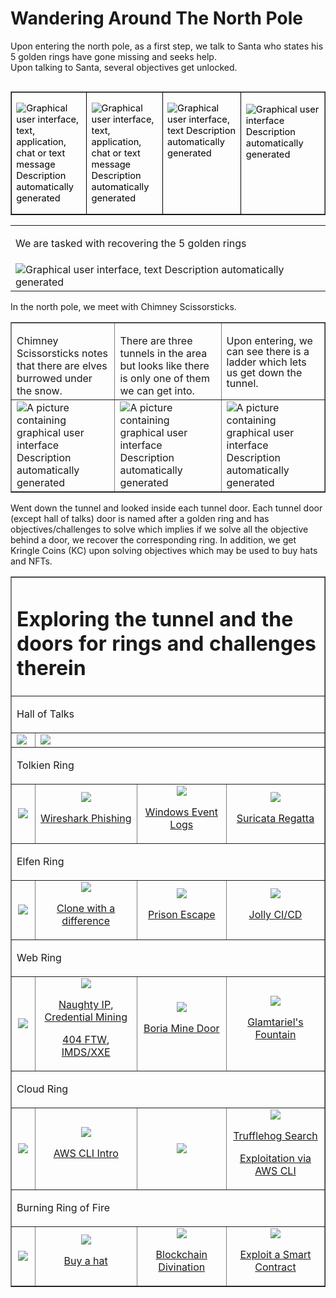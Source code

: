 # Wandering Around The North Pole
<p class=MyNormalStyle>Upon entering the north pole, as a first step, we talk to
Santa who states his 5 golden rings have gone missing and seeks help. 
<br>Upon talking to Santa, several objectives get unlocked.</p>

<table class=MsoTableGrid border=1 cellspacing=0 cellpadding=0 align=left
 width=100% margin-leftxxx:6.75pt; margin-leftyyy:6.75pt'>
 <tr>
  <td width=172 valign=top style='width:129.3pt;border:solid windowtext 1.0pt;
  padding:0in 5.4pt 0in 5.4pt'>
  <p class=MyHeadingStyle><span style='font-size:11.0pt;color:windowtext;
  font-weight:normal'><img 
  src="../images/blog_images/image009.png"
  alt="Graphical user interface, text, application, chat or text message&#10;&#10;Description automatically generated"></p>
  </td>
  <td width=179 valign=top style='width:134.35pt;border:solid windowtext 1.0pt;
  border-left:none;padding:0in 5.4pt 0in 5.4pt'>
  <p class=MyHeadingStyle><span style='font-size:11.0pt;color:windowtext;
  font-weight:normal'><img 
  src="../images/blog_images/image010.png"
  alt="Graphical user interface, text, application, chat or text message&#10;&#10;Description automatically generated"></p>
  </td>
  <td width=200 valign=top style='width:150.3pt;border:solid windowtext 1.0pt;
  border-left:none;padding:0in 5.4pt 0in 5.4pt'>
  <p class=MyHeadingStyle><span style='font-size:11.0pt;color:windowtext;
  font-weight:normal'><img 
  src="../images/blog_images/image011.png"
  alt="Graphical user interface, text&#10;&#10;Description automatically generated"></p>
  </td>
  <td width=248 valign=top >
  <p class=MyHeadingStyle><span style='font-size:11.0pt;color:windowtext;
  font-weight:normal'><img 
  src="../images/blog_images/image012.png"
  alt="Graphical user interface&#10;&#10;Description automatically generated"></p>
  </td>
 </tr>
</table>
<br>
<br></br>
<table width=100% border=0  class=MsoTableGrid >
<tr>
    <td><p class=MyNormalStyle>We are tasked with recovering the 5 golden rings</p></td>
</tr>
<tr>
    <td><img 
  src="../images/blog_images/image013.png"
  alt="Graphical user interface, text&#10;&#10;Description automatically generated"></td>
</tr>
</table>
<p class=MyNormalStyle>In the north pole,
we meet with Chimney Scissorsticks.</p>


<table width=100% border=1>
    <tr>
        <td> <p class=MyNormalStyle style='margin-bottom:0in;line-height:normal'>Chimney Scissorsticks notes that there
  are elves burrowed under the snow.</p></td>
        <td><p class=MyNormalStyle style='margin-bottom:0in;line-height:normal'>There are three tunnels in the area but
  looks like there is only one of them we can get into.</p></td>
        <td> <p class=MyNormalStyle style='margin-bottom:8.0pt;line-height:107%'>Upon entering, we can see there is a
  ladder which lets us get down the tunnel.</p></td>
    </tr>
    <tr>
        <td><img
  border=0  id="Picture 241"
  src="../images/blog_images/image014.png"
  alt="A picture containing graphical user interface&#10;&#10;Description automatically generated"></td>
        <td><img
  border=0  id="Picture 241"
  src="../images/blog_images/image015.png"
  alt="A picture containing graphical user interface&#10;&#10;Description automatically generated"></td>
        <td><img
  border=0  id="Picture 241"
  src="../images/blog_images/image016.png"
  alt="A picture containing graphical user interface&#10;&#10;Description automatically generated"></td>
    </tr>
</table>



<p class=MyNormalStyle>Went down the tunnel and looked inside each tunnel door.
Each tunnel door (except hall of talks) door is named after a golden ring and
has objectives/challenges to solve which implies if we solve all the objective
behind a door, we recover the corresponding ring. In addition, we get Kringle
Coins (KC) upon solving objectives which may be used to buy hats and NFTs.</p>

<table border=1 width=100%>
    <!--head -->
    <tr>
        <td colspan=4>
        <h1>Exploring the tunnel and the doors for rings and challenges therein</h1>
        </td>
    </tr>
    <!--talks -->
    <tr>
        <td colspan=4>
        <p class=TableRowBold>Hall of Talks</p>
        </td>
    </tr>
    <tr>
        <td>
        <img src="../images/blog_images/image017.png">
        </td>
        <td colspan=3>
        <img src="../images/blog_images/image018.png">
        </td>
    </tr>
    <!--tolkien -->
    <tr>
        <td colspan=4>
        <p class=TableRowBold>Tolkien Ring</p>
        </td>
    </tr>
    <tr align="center" >
        <td><img src="../images/blog_images/image019.png">
        </td>
        <td>
        <a href="/blog/docs/SANS-HHC-2022/site/TolkienRing/WiresharkPhishing/">
            <img src="../images/blog_images/image020.png">
            <p class=MyNormalStyle>Wireshark Phishing</p>
        </a>
        </td>
        <td>
            <a href="/blog/docs/SANS-HHC-2022/site/TolkienRing/WindowsEventLogs/">
            <img src="../images/blog_images/image021.png">
            <p class=MyNormalStyle>Windows Event Logs</p>
            </a>
        </td>
        <td>
            <a href="/blog/docs/SANS-HHC-2022/site/TolkienRing/SuricataRegatta/">
                <img src="../images/blog_images/image022.png">
                <p class=MyNormalStyle>Suricata Regatta</p>
            </a>
        </td>
    </tr>
    <tr>
        <td colspan=4>
        <p class=TableRowBold>Elfen Ring</p>
        </td>
    </tr>
    <!--elfen -->
    <tr align="center">
        <td><img src="../images/blog_images/image023.png">
        </td>
        <td>
            <a href="/blog/docs/SANS-HHC-2022/site/ElfenRing/CloneWithaDifference/">
                <img src="../images/blog_images/image024.png">
                <p class=MyNormalStyle>Clone with a difference</p>
            </a>
        </td>
        <td>
            <a href="/blog/docs/SANS-HHC-2022/site/ElfenRing/PrisonEscape/">
            <img src="../images/blog_images/image025.png">
            <p class=MyNormalStyle>Prison Escape</p>
            </a>
        </td>
        <td>
            <a href="/blog/docs/SANS-HHC-2022/site/ElfenRing/JollyCICD/">
                <img src="../images/blog_images/image026.png">
                <p class=MyNormalStyle>Jolly CI/CD</p>
            </a>
        </td>
    </tr>
    <!--web -->
    <tr>
        <td colspan=4>
        <p class=TableRowBold>Web Ring</p>
        </td>
    </tr>
    <tr align="center">
        <td><img src="../images/blog_images/image027.png">
        </td>
        <td>
        <a href="/blog/docs/SANS-HHC-2022/site/WebRing/NaughtyIP/"><img src="../images/blog_images/image028.png"></a>
        <p class=MyNormalStyle><a href="/blog/docs/SANS-HHC-2022/site/WebRing/NaughtyIP/">Naughty IP</a>, <a href="/blog/docs/SANS-HHC-2022/site/WebRing/CredentialMining/">Credential Mining</a></p>
        <p class=MyNormalStyle><a href="/blog/docs/SANS-HHC-2022/site/WebRing/404FTW/">404 FTW</a>, <a href="/blog/docs/SANS-HHC-2022/site/WebRing/IMDSandXXE/">IMDS/XXE</a></p>
        </td>
        <td>
            <a href="/blog/docs/SANS-HHC-2022/site/WebRing/OpenBoriaMineDoor/">
                <img src="../images/blog_images/image029.png">
                <p class=MyNormalStyle>Boria Mine Door</p>
            </a>
        </td>
        <td>
            <a href="/blog/docs/SANS-HHC-2022/site/WebRing/GlamtarielsFountain/">
                <img src="../images/blog_images/image030.png">
                <p class=MyNormalStyle>Glamtariel's Fountain</p>
            </a>
        </td>
    </tr>
    <!--cloud -->
    <tr>
        <td colspan=4>
        <p class=TableRowBold>Cloud Ring</p>
        </td>
    </tr>
    <tr align="center">
        <td><img src="../images/blog_images/image031.png">
        </td>
        <td>
        <a href="/blog/docs/SANS-HHC-2022/site/CloudRing/AWSCLIIntro/">
            <img src="../images/blog_images/image032.png">
            <p class=MyNormalStyle>AWS CLI Intro</p>
        </a>
        </td>
        <td>
            <a href="/blog/docs/SANS-HHC-2022/site/CloudRing/TrufflehogSearch/">
            <img src="../images/blog_images/image032_1.png">
            </a>
        </td>
        <td>
            <a href="/blog/docs/SANS-HHC-2022/site/CloudRing/TrufflehogSearch/">
            <img src="../images/blog_images/image033.png">
            </a>
            <a href="/blog/docs/SANS-HHC-2022/site/CloudRing/TrufflehogSearch/">
            <p class=MyNormalStyle>Trufflehog Search</p>
            </a>
            <a href="/blog/docs/SANS-HHC-2022/site/CloudRing/ExploitationViaAWSCLI/">
                <p class=MyNormalStyle>Exploitation via AWS CLI</p>
            </a>
        </td>
    </tr>
    <!--fire -->
    <tr>
        <td colspan=4>
        <p class=TableRowBold>Burning Ring of Fire</p>
        </td>
    </tr>
    <tr align="center">
        <td><img src="../images/blog_images/image034.png">
        </td>
        <td>
            <a href="/blog/docs/SANS-HHC-2022/site/BurningRingOfFire/BuyaHat/">
                <img src="../images/blog_images/image035.png">
                <p class=MyNormalStyle>Buy a hat</p>
            </a>
        </td>
        <td>
            <a href="/blog/docs/SANS-HHC-2022/site/BurningRingOfFire/BlockchainDivination/">
                <img src="../images/blog_images/image036.png">
                <p class=MyNormalStyle>Blockchain Divination</p>
            </a>
        </td>
        <td>
            <a href="/blog/docs/SANS-HHC-2022/site/BurningRingOfFire/ExploitaSmartContract/">
                <img src="../images/blog_images/image037.png">
                <p class=MyNormalStyle>Exploit a Smart Contract</p>
            </a>
        </td>
    </tr>
</table>

